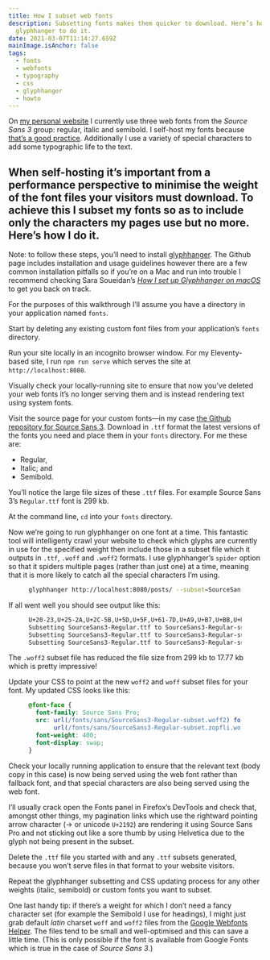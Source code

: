 ```yaml
---
title: How I subset web fonts
description: Subsetting fonts makes them quicker to download. Here’s how I use
  glyphhanger to do it.
date: 2021-03-07T11:14:27.659Z
mainImage.isAnchor: false
tags:
  - fonts
  - webfonts
  - typography
  - css
  - glyphhanger
  - howto
---
```

On [my personal website](https://fuzzylogic.me) I currently use three web fonts from the _Source Sans 3_ group: regular, italic and semibold. I self-host my fonts because [that’s a good practice](https://csswizardry.com/2019/05/self-host-your-static-assets/). Additionally I use a variety of special characters to add some typographic life to the text.

When self-hosting it’s important from a performance perspective to minimise the weight of the font files your visitors must download. To achieve this I subset my fonts so as to include only the characters my pages use but no more. Here’s how I do it.
---

Note: to follow these steps, you’ll need to install [glyphhanger](https://github.com/filamentgroup/glyphhanger). The Github page includes installation and usage guidelines however there are a few common installation pitfalls so if you’re on a Mac and run into trouble I recommend checking Sara Soueidan’s [_How I set up Glyphhanger on macOS_](https://www.sarasoueidan.com/blog/glyphhanger/) to get you back on track.

For the purposes of this walkthrough I’ll assume you have a directory in your application named `fonts`.

Start by deleting any existing custom font files from your application’s `fonts` directory.

Run your site locally in an incognito browser window. For my Eleventy-based site, I run `npm run serve` which serves the site at `http://localhost:8080`.

Visually check your locally-running site to ensure that now you’ve deleted your web fonts it’s no longer serving them and is instead rendering text using system fonts.

Visit the source page for your custom fonts—in my case [the Github repository for Source Sans 3](https://github.com/adobe-fonts/source-sans). Download in `.ttf` format the latest versions of the fonts you need and place them in your `fonts` directory. For me these are:
- Regular,
- Italic; and
- Semibold.

You’ll notice the large file sizes of these `.ttf` files. For example Source Sans 3’s `Regular.ttf` font is 299 kb.

At the command line, `cd` into your `fonts` directory.

Now we’re going to run glyphhanger on one font at a time. This fantastic tool will intelligenty crawl your website to check which glyphs are currently in use for the specified weight then include those in a subset file which it outputs in `.ttf`, `.woff` and `.woff2` formats. I use glyphhanger’s `spider` option so that it spiders multiple pages (rather than just one) at a time, meaning that it is more likely to catch all the special characters I’m using.

<figure>

``` bash
glyphhanger http://localhost:8080/posts/ --subset=SourceSans3-Regular.ttf --spider-limit=0
```

</figure>

If all went well you should see output like this:

<figure>

``` bash
U+20-23,U+25-2A,U+2C-5B,U+5D,U+5F,U+61-7D,U+A9,U+B7,U+BB,U+D7,U+E9,U+F6,U+200B,U+200E,U+2013,U+2014,U+2018,U+2019,U+201C,U+201D,U+2026,U+2122,U+2190,U+2192,U+2615,U+FE0F
Subsetting SourceSans3-Regular.ttf to SourceSans3-Regular-subset.ttf (was 292.24 KB, now 46.99 KB)
Subsetting SourceSans3-Regular.ttf to SourceSans3-Regular-subset.zopfli.woff (was 292.24 KB, now 22.14 KB)
Subsetting SourceSans3-Regular.ttf to SourceSans3-Regular-subset.woff2 (was 292.24 KB, now 17.77 KB)
```

</figure>

The `.woff2` subset file has reduced the file size from 299 kb to 17.77 kb which is pretty impressive!

Update your CSS to point at the new `woff2` and `woff` subset files for your font. My updated CSS looks like this:

<figure>

``` css
@font-face {
  font-family: Source Sans Pro;
  src: url(/fonts/sans/SourceSans3-Regular-subset.woff2) format("woff2"),
       url(/fonts/sans/SourceSans3-Regular-subset.zopfli.woff) format("woff");
  font-weight: 400;
  font-display: swap;
}
```

</figure>

Check your locally running application to ensure that the relevant text (body copy in this case) is now being served using the web font rather than fallback font, and that special characters are also being served using the web font.

I’ll usually crack open the Fonts panel in Firefox’s DevTools and check that, amongst other things, my pagination links which use the rightward pointing arrow character (→ or unicode `U+2192`) are rendering it using Source Sans Pro and not sticking out like a sore thumb by using Helvetica due to the glyph not being present in the subset.

Delete the `.ttf` file you started with and any `.ttf` subsets generated, because you won’t serve files in that format to your website visitors.

Repeat the glyphhanger subsetting and CSS updating process for any other weights (italic, semibold) or custom fonts you want to subset.

One last handy tip: if there’s a weight for which I don’t need a fancy character set (for example the Semibold I use for headings), I might just grab default _latin_ charset `woff` and `woff2` files from the [Google Webfonts Helper](https://google-webfonts-helper.herokuapp.com/fonts/source-sans-pro). The files tend to be small and well-optimised and this can save a little time. (This is only possible if the font is available from Google Fonts which is true in the case of _Source Sans 3_.)
